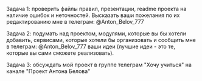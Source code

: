 Задача 1: проверить файлы правил, презентации, readme проекта на наличие ошибок и неточностей. Высказать ваши пожелания по их редактированию мне в телеграм: @Anton_Belov_777

Задача 2: подумать над проектом, модулями, которые вы бы хотели добавить, сервисами, которые хотели бы организовать и сообщить мне в телеграм: @Anton_Belov_777  ваши идеи (лучшие идеи - это те, которые вы сами сможете реализовать).

Задача 3: обсуждать мой проект в группе телеграм "Хочу учиться" на канале "Проект Антона Белова"
